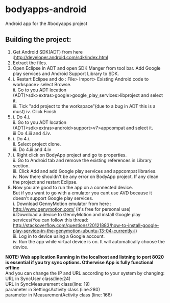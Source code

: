 bodyapps-android
================

Android app for the #bodyapps project

Building the project:
---------------------
1. Get Android SDK(ADT) from here :http://developer.android.com/sdk/index.html
2. Extract the files.
3. Open Eclipse in ADT and open SDK Manger from tool bar. Add Google play services and Android Support Library to SDK.  
4.	i.	Restart Eclipse and do : File> Import> Existing Android code to workspace> select Browse.  
	ii.	Go to you ADT location (ADT)>sdk>extras>google>google_play_services>libproject and select it.  
	iii.	Tick "add project to the workspace"(due to a bug in ADT this is a must)
	iv.	Click Finish.  
5. 	i.	Do 4.i.  
	ii.	Go to you ADT location (ADT)>sdk>extras>android>support>v7>appcompat and select it.  
	iii	 Do 4.iii and 4.iv.  
6.	i.	Do 4.i.  
	ii.	Select project clone.  
	iii. 	Do 4.iii and 4.iv  
7.	i. 	Right click on BodyApp project and go to properties.  
	ii.	Go to Android tab and remove the existing references in Library section.   
	iii. 	Click Add and add Google play services and appcompat libraries.  
	iv. 	Now there shouldn't be any error on BodyApp project. If any clean the project and restart Eclipse.  
8. Now you are good to run the app on a connected device.   
	But if you want to go with a emulator you cant use AVD because it doesn't support Google play services.  
		i. Download GennyMotion emulator from here : http://www.genymotion.com/ (it's free for personal use)  
		ii.Download a device to GennyMotion and install Google play services(You can follow this thread: http://stackoverflow.com/questions/20121883/how-to-install-google-play-service-in-the-genymotion-ubuntu-13-04-currently-i)  
		iii. Log in to device using a Google account.  
		iv. Run the app while virtual device is on. It will automatically choose the device.  
  
**NOTE: Web application Running in the localhost and listning to port 8020 is essential if you try sync options. Otherwise App is fully functional offline**  
And you can change the IP and URL according to your system by changing:  
URL in SyncUser class(line:24)  
URL in SyncMeasurement class(line: 19)  
parameter in SettingsActivity class (line:280)  
parameter in MeasurementActivity class (line: 166)